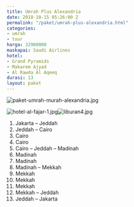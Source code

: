 ```yaml
---
title: Umrah Plus Alexandria
date: 2018-10-15 05:26:00 Z
permalink: "/paket/umrah-plus-alexandria.html"
categories:
- umrah
- tour
harga: 32900000
maskapai: Saudi Airlines
hotel:
- Grand Pyramids
- Makarem Ajyad
- Al Rawda Al Aqeeq
durasi: 13
layout: paket
---
```


![paket-umrah-murah-alexandria.jpg](/uploads/paket-umrah-murah-alexandria.jpg)

![hotel-al-fajar-1.jpg](/uploads/hotel-al-fajar-1.jpg)![liburan4.jpg](/uploads/liburan4.jpg)

1. Jakarta – Jeddah
2. Jeddah – Cairo
3. Cairo
4. Cairo
5. Cairo – Jeddah – Madinah
6. Madinah
7. Madinah
8. Madinah – Mekkah
9. Mekkah
10. Mekkah
11. Mekkah
12. Mekkah – Jeddah
13. Jeddah – Jakarta